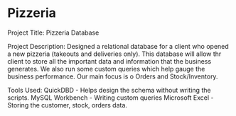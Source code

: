 # Pizzeria

Project Title:
Pizzeria Database

Project Description:
Designed a relational database for a client who opened a new pizzeria (takeouts and deliveries only). This database will allow thr client to store all the important data and information that the business generates.
We also run some custom queries which help gauge the business performance. Our main focus is o Orders and Stock/Inventory.

Tools Used:
QuickDBD - Helps design the schema without writing the scripts.
MySQL Workbench - Writing custom queries
Microsoft Excel - Storing the customer, stock, orders data.

